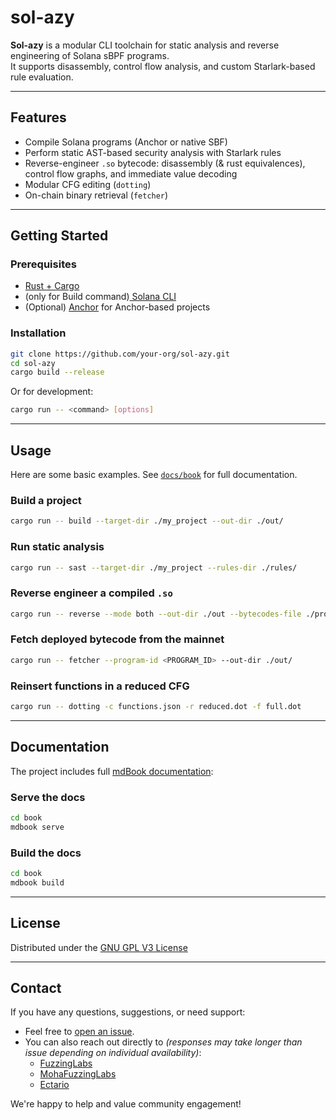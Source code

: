 # sol-azy

**Sol-azy** is a modular CLI toolchain for static analysis and reverse engineering of Solana sBPF programs.  
It supports disassembly, control flow analysis, and custom Starlark-based rule evaluation.

---

## Features

- Compile Solana programs (Anchor or native SBF)
- Perform static AST-based security analysis with Starlark rules
- Reverse-engineer `.so` bytecode: disassembly (& rust equivalences), control flow graphs, and immediate value decoding
- Modular CFG editing (`dotting`)
- On-chain binary retrieval (`fetcher`)

---

## Getting Started

### Prerequisites

- [Rust + Cargo](https://www.rust-lang.org/tools/install)
- (only for Build command)[ Solana CLI](https://docs.solana.com/cli/install-solana-cli-tools)
- (Optional) [Anchor](https://www.anchor-lang.com/) for Anchor-based projects

### Installation

```bash
git clone https://github.com/your-org/sol-azy.git
cd sol-azy
cargo build --release
````

Or for development:

```bash
cargo run -- <command> [options]
```

---

## Usage

Here are some basic examples. See [`docs/book`](docs/book) for full documentation.

### Build a project

```bash
cargo run -- build --target-dir ./my_project --out-dir ./out/
```

### Run static analysis

```bash
cargo run -- sast --target-dir ./my_project --rules-dir ./rules/
```

### Reverse engineer a compiled `.so`

```bash
cargo run -- reverse --mode both --out-dir ./out --bytecodes-file ./program.so --labeling --reduced
```

### Fetch deployed bytecode from the mainnet

```bash
cargo run -- fetcher --program-id <PROGRAM_ID> --out-dir ./out/
```

### Reinsert functions in a reduced CFG

```bash
cargo run -- dotting -c functions.json -r reduced.dot -f full.dot
```

---

## Documentation

The project includes full [mdBook documentation](https://github.com/FuzzingLabs/sol-azy/tree/master/docs):

### Serve the docs

```bash
cd book
mdbook serve
```

### Build the docs

```bash
cd book
mdbook build
```

---

## License

Distributed under the [GNU GPL V3 License](./LICENSE)

---

## Contact

If you have any questions, suggestions, or need support:

- Feel free to [open an issue](https://github.com/FuzzingLabs/sol-azy/issues).
- You can also reach out directly to _(responses may take longer than issue depending on individual availability)_:
    - [FuzzingLabs](https://x.com/FuzzingLabs)
    - [MohaFuzzingLabs](https://github.com/MohaFuzzingLabs)
    - [Ectario](https://x.com/Ectari0)

We're happy to help and value community engagement!